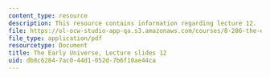 ```yaml
---
content_type: resource
description: This resource contains information regarding lecture 12.
file: https://ol-ocw-studio-app-qa.s3.amazonaws.com/courses/8-286-the-early-universe-fall-2013/db8c62847ac044d1052d7b6f10ae44ca_MIT8_286F13_lec12.pdf
file_type: application/pdf
resourcetype: Document
title: The Early Universe, Lecture slides 12
uid: db8c6284-7ac0-44d1-052d-7b6f10ae44ca
---
```

